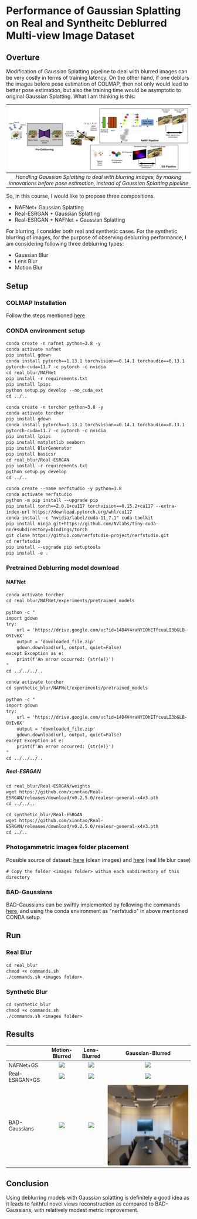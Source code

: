 # Performance of Gaussian Splatting on Real and Syntheitc Deblurred Multi-view Image Dataset

## Overture
Modification of Gaussian Splatting pipeline to deal with blurred images can be very costly in terms of training latency. On the other hand, if one deblurs the images before pose estimation of COLMAP, then not only would lead to better pose estimation, but also the training time would be asymptotic to original Gaussian Splatting. What I am thinking is this:

| ![Main Scheme](main_scheme.png) |
|:--:|
| *Handling Gaussian Splatting to deal with blurring images, by making innovations before pose estimation, instead of Gaussian Splatting pipeline* |



So, in this course, I would like to propose three compositions.

* NAFNet+ Gaussian Splatting
* Real-ESRGAN + Gaussian Splatting
* Real-ESRGAN + NAFNet + Gaussian Splatting

For blurring, I consider both real and synthetic cases. For the synthetic blurring of images, for the purpose of observing deblurring performance, I am considering following three deblurring types:

* Gaussian Blur
* Lens Blur
* Motion Blur


## Setup
### COLMAP Installation
Follow the steps mentioned [here](https://github.com/superdianuj/colmap_installation_directs)


### CONDA environment setup
```code
conda create -n nafnet python=3.8 -y
conda activate nafnet
pip install gdown
conda install pytorch==1.13.1 torchvision==0.14.1 torchaudio==0.13.1 pytorch-cuda=11.7 -c pytorch -c nvidia
cd real_blur/NAFNet
pip install -r requirements.txt
pip install lpips
python setup.py develop --no_cuda_ext
cd ../..
```

```code 
conda create -n torcher python=3.8 -y
conda activate torcher
pip install gdown
conda install pytorch==1.13.1 torchvision==0.14.1 torchaudio==0.13.1 pytorch-cuda=11.7 -c pytorch -c nvidia
pip install lpips
pip install matplotlib seaborn
pip install BlurGenerator
pip install basicsr
cd real_blur/Real-ESRGAN
pip install -r requirements.txt
python setup.py develop
cd ../..
```


```code
conda create --name nerfstudio -y python=3.8
conda activate nerfstudio
python -m pip install --upgrade pip
pip install torch==2.0.1+cu117 torchvision==0.15.2+cu117 --extra-index-url https://download.pytorch.org/whl/cu117
conda install -c "nvidia/label/cuda-11.7.1" cuda-toolkit
pip install ninja git+https://github.com/NVlabs/tiny-cuda-nn/#subdirectory=bindings/torch
git clone https://github.com/nerfstudio-project/nerfstudio.git
cd nerfstudio
pip install --upgrade pip setuptools
pip install -e .
```



### Pretrained Deblurring model download
#### NAFNet
```code
conda activate torcher
cd real_blur/NAFNet/experiments/pretrained_models

python -c "
import gdown
try:
    url = 'https://drive.google.com/uc?id=14D4V4raNYIOhETfcuuLI3bGLB-OYIv6X'
    output = 'downloaded_file.zip'
    gdown.download(url, output, quiet=False)
except Exception as e:
    print(f'An error occurred: {str(e)}')
"
cd ../../../..
```


```code
conda activate torcher
cd synthetic_blur/NAFNet/experiments/pretrained_models

python -c "
import gdown
try:
    url = 'https://drive.google.com/uc?id=14D4V4raNYIOhETfcuuLI3bGLB-OYIv6X'
    output = 'downloaded_file.zip'
    gdown.download(url, output, quiet=False)
except Exception as e:
    print(f'An error occurred: {str(e)}')
"
cd ../../../..
```


##### Real-ESRGAN
```code
cd real_blur/Real-ESRGAN/weights
wget https://github.com/xinntao/Real-ESRGAN/releases/download/v0.2.5.0/realesr-general-x4v3.pth
cd ../../..
```


```code
cd synthetic_blur/Real-ESRGAN
wget https://github.com/xinntao/Real-ESRGAN/releases/download/v0.2.5.0/realesr-general-x4v3.pth
cd ../..
```

### Photogammetric images folder placement
Possible source of dataset: [here](https://www.kaggle.com/datasets/arenagrenade/llff-dataset-full) (clean images) and [here](https://drive.google.com/drive/folders/1_TkpcJnw504ZOWmgVTD7vWqPdzbk9Wx_) (real life blur case)
```code
# Copy the folder <images folder> within each subdirectory of this directory
```



### BAD-Gaussians

BAD-Gaussians can be swiftly implemented by following the commands [here](https://github.com/WU-CVGL/BAD-Gaussians), and using the conda environment as "nerfstudio" in above mentioned CONDA setup.


## Run

### Real Blur
```code
cd real_blur
chmod +x commands.sh
./commands.sh <images folder>
```


### Synthetic Blur

```code
cd synthetic_blur
chmod +x commands.sh
./commands.sh <images folder>
```


## Results

|                | Motion-Blurred | Lens-Blurred | Gaussian-Blurred |
|----------------|:--------------:|:------------:|:----------------:|
| NAFNet+GS      | ![](11.gif)    | ![](12.gif)  | ![](13.gif)      |
| Real-ESRGAN+GS | ![](21.gif)    | ![](22.gif)  | ![](23.gif)      |
| BAD-Gaussians  | ![](31.gif)    | ![](32.gif)  | ![](33.gif)      |
## Conclusion

Using deblurring models with Gaussian splatting is definitely a good idea as it leads to faithful novel views reconstruction as compared to BAD-Gaussians, with relatively modest metric improvement.
